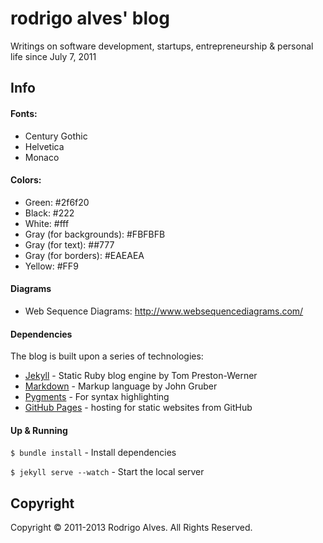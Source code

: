 # rodrigo alves' blog

Writings on software development, startups, entrepreneurship & personal life since July 7, 2011

## Info

#### Fonts:

  * Century Gothic
  * Helvetica
  * Monaco

#### Colors:

  * Green: #2f6f20
  * Black: #222
  * White: #fff
  * Gray (for backgrounds): #FBFBFB
  * Gray (for text): ##777
  * Gray (for borders): #EAEAEA
  * Yellow: #FF9

#### Diagrams

  * Web Sequence Diagrams: http://www.websequencediagrams.com/

#### Dependencies

The blog is built upon a series of technologies:

* [Jekyll] - Static Ruby blog engine by Tom Preston-Werner
* [Markdown] - Markup language by John Gruber
* [Pygments] - For syntax highlighting
* [GitHub Pages] - hosting for static websites from GitHub

#### Up & Running

`$ bundle install`       - Install dependencies

`$ jekyll serve --watch` - Start the local server

## Copyright

Copyright © 2011-2013 Rodrigo Alves. All Rights Reserved.

[Jekyll]: https://github.com/mojombo/jekyll
[Markdown]: http://daringfireball.net/projects/markdown/
[Pygments]: http://pygments.org/
[GitHub Pages]: http://pages.github.com/